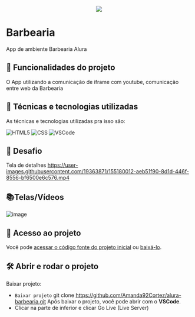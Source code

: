 <p align="center"> <img src="http://img.shields.io/static/v1?label=STATUS_GERAL&message=FINALIZADA&color=RED&style=for-the-badge" #vitrinedev/> </p>

# Barbearia
App de ambiente Barbearia Alura

## 🔨 Funcionalidades do projeto
O App utilizando a comunicação de iframe com youtube, comunicação entre web da Barbearia

## :bookmark_tabs: Técnicas e tecnologias utilizadas
As técnicas e tecnologias utilizadas pra isso são:

![HTML5](https://img.shields.io/badge/HTML-e06b12?style=for-the-badge&logo=html5&logoColor=white)
![CSS](https://img.shields.io/badge/CSS-1283e0?&style=for-the-badge&logo=css3&logoColor=white)
![VSCode](https://img.shields.io/badge/-VSCode-007ACC?style=for-the-badge&logo=visual-studio-code&logoColor=white)

## 🎯 Desafio
Tela de detalhes
https://user-images.githubusercontent.com/19363871/155180012-aeb51f90-8d1d-446f-8556-bf6500e6c576.mp4

## 📚Telas/Vídeos
![image](https://github.com/Amanda92Cortez/alura-barbearia/assets/19363871/aab6f5e1-1d74-4f3b-b098-082abe86fd5d)


## 📁 Acesso ao projeto
Você pode [acessar o código fonte do projeto inicial](https://github.com/Amanda92Cortez/alura-barbearia) ou [baixá-lo](https://github.com/Amanda92Cortez/alura-barbearia/archive/refs/heads/main.zip).

## 🛠️ Abrir e rodar o projeto
Baixar projeto:
- ` Baixar projeto ` git clone https://github.com/Amanda92Cortez/alura-barbearia.git
Após baixar o projeto, você pode abrir com o **VSCode**. 
- Clicar na parte de inferior e clicar Go Live (Live Server)
